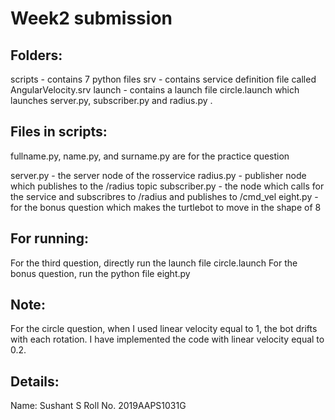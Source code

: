 Week2 submission
=================

Folders:
--------
scripts - contains 7 python files
srv - contains service definition file called AngularVelocity.srv
launch - contains a launch file circle.launch which launches server.py, subscriber.py and radius.py . 

Files in scripts:
-----------------
fullname.py, name.py, and surname.py are for the practice question

server.py - the server node of the rosservice
radius.py - publisher node which publishes to the /radius topic
subscriber.py - the node which calls for the service and subscribres to /radius and publishes to /cmd_vel
eight.py - for the bonus question which makes the turtlebot to move in the shape of 8

For running:
------------
For the third question, directly run the launch file circle.launch
For the bonus question, run the python file eight.py

Note:
-----
For the circle question, when I used  linear velocity equal to 1, the bot drifts with each rotation. I have implemented the code with linear velocity equal to 0.2.

Details:
-------
Name: Sushant S
Roll No. 2019AAPS1031G